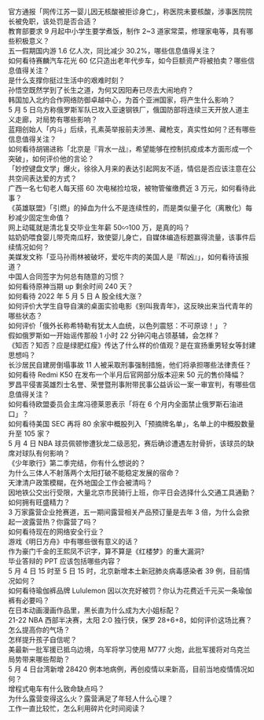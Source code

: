 官方通报「网传江苏一婴儿因无核酸被拒诊身亡」，称医院未要核酸，涉事医院院长被免职，该处罚是否合适？  
教育部要求 9 月起中小学生要学煮饭，制作 2~3 道家常菜，修理家电等，具有哪些积极意义？  
五一假期国内游 1.6 亿人次，同比减少 30.2%，哪些信息值得关注？  
如何看待赛麟汽车花光 60 亿只造出老年代步车，如今巨额资产将被拍卖？哪些信息值得关注？  
是什么支撑你挺过生活中的艰难时刻？  
孙悟空既然学到了长生之道，为何又因阳寿已尽去大闹地府？  
韩国加入北约合作网络防御卓越中心，为首个亚洲国家，将产生什么影响？  
5 月 5 日乌方称俄罗斯军队已攻入亚速钢铁厂，俄国防部将连续三天开放人道主义走廊，对局势有哪些影响？  
蓝翔创始人「内斗」后续，孔素英举报前夫涉黑、藏枪支，真实性如何？还有哪些信息值得关注？  
如何看待胡锡进称「北京是『背水一战』，希望能够在控制抗疫成本方面形成一个突破」，如何评价他的言论？  
「妙控键盘文学」爆火，徐徐入月来的表达引起网友不适，情侣是否应该注意在公共空间表达爱的方式？  
广西一名七旬老人每天搭 60 次电梯捡垃圾，被物管催缴费近 3 万元，如何看待此事？  
《英雄联盟》「引燃」的掉血为什么不是连续性的，而是类似量子化（离散化）每秒减少固定生命值？  
网上动辄就是清北复交毕业生年薪 50∽100 万，是真的吗？  
姑奶奶喂食婴儿带壳南瓜籽，致使婴儿身亡，自媒体编造标题赢得流量，该事件后续情况如何？  
美媒发文称「亚马孙雨林被破坏，爱吃牛肉的美国人是『帮凶』」，如何看待该报道？  
中国人合同签字为何总有随意的习惯？  
如何看待原神当期 up 剩余时间 240 天？  
如何看待 2022 年 5 月 5 日 A 股全线大涨？  
如何评价大学生自导自演的桌面实验电影《别叫我青年》，这反映出来当代青年的哪些状态？  
如何评价「俄外长称希特勒有犹太人血统，以色列震怒：不可原谅！」？  
假如俄罗斯如一开始谣传那般 1 小时 22 分钟闪电占领基辅，会怎样？  
《知否？知否？应是绿肥红瘦》传达了什么样的价值观？是在宣扬重男轻女等封建思想吗？  
长沙居民自建房倒塌事故 11 人被采取刑事强制措施，他们将承担哪些法律责任？  
如何看待 Redmi K50 在发布一个半月后官网部分版本迎来 50 元的售价降幅？  
罗昌平侵害英雄烈士名誉、荣誉暨刑事附带民事公益诉讼一案一审宣判，有哪些信息值得关注？  
如何看待欧盟委员会主席冯德莱恩表示「将在 6 个月内全面禁止俄罗斯石油进口」？  
如何看待美国 SEC 再将 80 余家中概股列入「预摘牌名单」，名单上的中概股数量升至 105 家？  
5 月 4 日 NBA 球员佩顿惨遭狄龙二级恶犯，赛后确诊遭遇左肘骨折，该球员的缺席对球队有何影响？  
《少年歌行》第二季完结，你有什么想说的？  
为什么三体人不射落两个太阳打破不能稳定发展的宿命？  
天津清户政策模糊，在外地国企工作会被清吗？  
因地铁公交出行受限，大量北京市民骑行上班，你平日会选择什么交通工具通勤？  
如何拥有旺盛精力？  
3 万家露营企业抢赛道，五一期间露营相关产品预订量是去年 3 倍，为什么会掀起一波露营热？你露营了吗？  
如何看待现在的网络安全行业？  
游戏《明日方舟》中有哪些很有意义的话？  
作为豪门千金的王熙凤不识字，算不算是《红楼梦》的重大漏洞?  
毕业答辩的 PPT 应该包括哪些内容？  
5 月 4 日 15 时至 5 日 15 时，北京新增本土新冠肺炎病毒感染者 39 例，目前情况如何？  
如何看待瑜伽裤品牌 Lululemon 因以次充好被罚？你认为花费近千元买一条瑜伽裤有必要吗？  
在日本动画漫画作品里，黑长直为什么成为大小姐标配？  
21-22 NBA 西部半决赛，太阳 2:0 独行侠，保罗 28+6+8，如何评价这场比赛？  
怎么提高你的气场？  
怎样提升孩子自信呢？  
美最新一批军援已抵乌边境，乌军将学习使用 M777 火炮，此批军援将对乌克兰局势带来哪些帮助？  
5 月 4 日台湾新增 28420 例本地病例，再创疫情以来新高，目前当地疫情情况如何？  
增程式电车有什么致命缺点吗？  
为什么露营变得这么火？露营满足了年轻人什么心理？  
工作一直比较忙，怎么利用碎片化时间阅读？  
